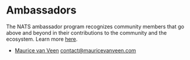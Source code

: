 # Ambassadors

The NATS ambassador program recognizes community members that go above and beyond in their contributions to the community and the ecosystem. Learn more [here](https://nats.io/community#nats-ambassador-program).

- [Maurice van Veen](https://nats.io/community#maurice-van-veen) <contact@mauricevanveen.com>
